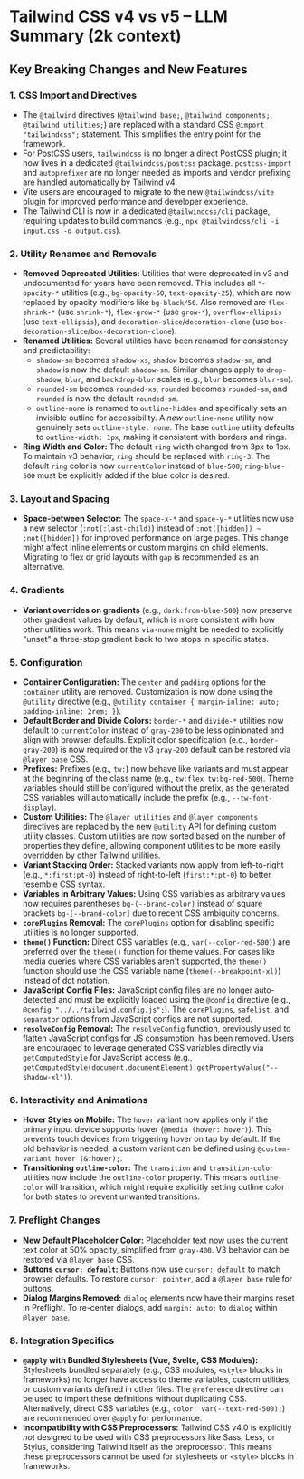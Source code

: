 # Tailwind CSS v4 vs v5 – LLM Summary (2k context)

## Key Breaking Changes and New Features

### 1. CSS Import and Directives

- The `@tailwind` directives (`@tailwind base;`, `@tailwind components;`, `@tailwind utilities;`) are replaced with a standard CSS `@import "tailwindcss";` statement. This simplifies the entry point for the framework.
- For PostCSS users, `tailwindcss` is no longer a direct PostCSS plugin; it now lives in a dedicated `@tailwindcss/postcss` package. `postcss-import` and `autoprefixer` are no longer needed as imports and vendor prefixing are handled automatically by Tailwind v4.
- Vite users are encouraged to migrate to the new `@tailwindcss/vite` plugin for improved performance and developer experience.
- The Tailwind CLI is now in a dedicated `@tailwindcss/cli` package, requiring updates to build commands (e.g., `npx @tailwindcss/cli -i input.css -o output.css`).

### 2. Utility Renames and Removals

- **Removed Deprecated Utilities:** Utilities that were deprecated in v3 and undocumented for years have been removed. This includes all `*-opacity-*` utilities (e.g., `bg-opacity-50`, `text-opacity-25`), which are now replaced by opacity modifiers like `bg-black/50`. Also removed are `flex-shrink-*` (use `shrink-*`), `flex-grow-*` (use `grow-*`), `overflow-ellipsis` (use `text-ellipsis`), and `decoration-slice`/`decoration-clone` (use `box-decoration-slice`/`box-decoration-clone`).
- **Renamed Utilities:** Several utilities have been renamed for consistency and predictability:
  - `shadow-sm` becomes `shadow-xs`, `shadow` becomes `shadow-sm`, and `shadow` is now the default `shadow-sm`. Similar changes apply to `drop-shadow`, `blur`, and `backdrop-blur` scales (e.g., `blur` becomes `blur-sm`).
  - `rounded-sm` becomes `rounded-xs`, `rounded` becomes `rounded-sm`, and `rounded` is now the default `rounded-sm`.
  - `outline-none` is renamed to `outline-hidden` and specifically sets an invisible outline for accessibility. A _new_ `outline-none` utility now genuinely sets `outline-style: none`. The base `outline` utility defaults to `outline-width: 1px`, making it consistent with borders and rings.
- **Ring Width and Color:** The default `ring` width changed from 3px to 1px. To maintain v3 behavior, `ring` should be replaced with `ring-3`. The default `ring` color is now `currentColor` instead of `blue-500`; `ring-blue-500` must be explicitly added if the blue color is desired.

### 3. Layout and Spacing

- **Space-between Selector:** The `space-x-*` and `space-y-*` utilities now use a new selector (`:not(:last-child)`) instead of `:not([hidden]) ~ :not([hidden])` for improved performance on large pages. This change might affect inline elements or custom margins on child elements. Migrating to flex or grid layouts with `gap` is recommended as an alternative.

### 4. Gradients

- **Variant overrides on gradients** (e.g., `dark:from-blue-500`) now preserve other gradient values by default, which is more consistent with how other utilities work. This means `via-none` might be needed to explicitly "unset" a three-stop gradient back to two stops in specific states.

### 5. Configuration

- **Container Configuration:** The `center` and `padding` options for the `container` utility are removed. Customization is now done using the `@utility` directive (e.g., `@utility container { margin-inline: auto; padding-inline: 2rem; }`).
- **Default Border and Divide Colors:** `border-*` and `divide-*` utilities now default to `currentColor` instead of `gray-200` to be less opinionated and align with browser defaults. Explicit color specification (e.g., `border-gray-200`) is now required or the v3 `gray-200` default can be restored via `@layer base` CSS.
- **Prefixes:** Prefixes (e.g., `tw:`) now behave like variants and must appear at the beginning of the class name (e.g., `tw:flex tw:bg-red-500`). Theme variables should still be configured without the prefix, as the generated CSS variables will automatically include the prefix (e.g., `--tw-font-display`).
- **Custom Utilities:** The `@layer utilities` and `@layer components` directives are replaced by the new `@utility` API for defining custom utility classes. Custom utilities are now sorted based on the number of properties they define, allowing component utilities to be more easily overridden by other Tailwind utilities.
- **Variant Stacking Order:** Stacked variants now apply from left-to-right (e.g., `*:first:pt-0`) instead of right-to-left (`first:*:pt-0`) to better resemble CSS syntax.
- **Variables in Arbitrary Values:** Using CSS variables as arbitrary values now requires parentheses `bg-(--brand-color)` instead of square brackets `bg-[--brand-color]` due to recent CSS ambiguity concerns.
- **`corePlugins` Removal:** The `corePlugins` option for disabling specific utilities is no longer supported.
- **`theme()` Function:** Direct CSS variables (e.g., `var(--color-red-500)`) are preferred over the `theme()` function for theme values. For cases like media queries where CSS variables aren't supported, the `theme()` function should use the CSS variable name (`theme(--breakpoint-xl)`) instead of dot notation.
- **JavaScript Config Files:** JavaScript config files are no longer auto-detected and must be explicitly loaded using the `@config` directive (e.g., `@config "../../tailwind.config.js";`). The `corePlugins`, `safelist`, and `separator` options from JavaScript configs are not supported.
- **`resolveConfig` Removal:** The `resolveConfig` function, previously used to flatten JavaScript configs for JS consumption, has been removed. Users are encouraged to leverage generated CSS variables directly via `getComputedStyle` for JavaScript access (e.g., `getComputedStyle(document.documentElement).getPropertyValue("--shadow-xl")`).

### 6. Interactivity and Animations

- **Hover Styles on Mobile:** The `hover` variant now applies only if the primary input device supports hover (`@media (hover: hover)`). This prevents touch devices from triggering hover on tap by default. If the old behavior is needed, a custom variant can be defined using `@custom-variant hover (&:hover);`.
- **Transitioning `outline-color`:** The `transition` and `transition-color` utilities now include the `outline-color` property. This means `outline-color` will transition, which might require explicitly setting outline color for both states to prevent unwanted transitions.

### 7. Preflight Changes

- **New Default Placeholder Color:** Placeholder text now uses the current text color at 50% opacity, simplified from `gray-400`. V3 behavior can be restored via `@layer base` CSS.
- **Buttons `cursor: default`:** Buttons now use `cursor: default` to match browser defaults. To restore `cursor: pointer`, add a `@layer base` rule for buttons.
- **Dialog Margins Removed:** `dialog` elements now have their margins reset in Preflight. To re-center dialogs, add `margin: auto;` to `dialog` within `@layer base`.

### 8. Integration Specifics

- **`@apply` with Bundled Stylesheets (Vue, Svelte, CSS Modules):** Stylesheets bundled separately (e.g., CSS modules, `<style>` blocks in frameworks) no longer have access to theme variables, custom utilities, or custom variants defined in other files. The `@reference` directive can be used to import these definitions without duplicating CSS. Alternatively, direct CSS variables (e.g., `color: var(--text-red-500);`) are recommended over `@apply` for performance.
- **Incompatibility with CSS Preprocessors:** Tailwind CSS v4.0 is explicitly _not_ designed to be used with CSS preprocessors like Sass, Less, or Stylus, considering Tailwind itself as the preprocessor. This means these preprocessors cannot be used for stylesheets or `<style>` blocks in frameworks.
